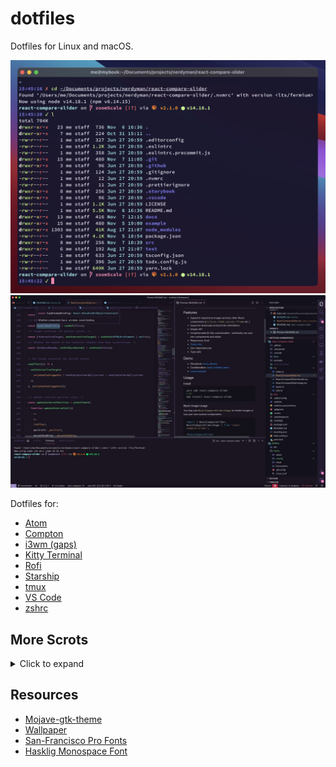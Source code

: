# dotfiles

Dotfiles for Linux and macOS.

[![Desktop and Kitty](./scrots/desktop-kitty.png)](https://raw.githubusercontent.com/nerdyman/dotfiles/master/scrots/desktop-kitty.png)
[![VSCode](./scrots/vs-code.jpg)](https://raw.githubusercontent.com/nerdyman/dotfiles/master/scrots/rofi-drun.png)

Dotfiles for:

-   [Atom](./home/.atom)
-   [Compton](./home/.config/compton)
-   [i3wm (gaps)](./home/.config/i3)
-   [Kitty Terminal](./home/.config/kitty)
-   [Rofi](./home/.local/share/rofi/themes)
-   [Starship](./home/.config/starship)
-   [tmux](./home/.tmux.conf)
-   [VS Code](./home/.config/Code)
-   [zshrc](./home/.zshrc)

## More Scrots

<details>

<summary>Click to expand</summary>

[![Rofi drun](./scrots/rofi-drun.png)](https://raw.githubusercontent.com/nerdyman/dotfiles/master/scrots/rofi-drun.png)
[![Rofi run](./scrots/rofi-run.png)](https://raw.githubusercontent.com/nerdyman/dotfiles/master/scrots/rofi-run.png)
[![Rofi window](./scrots/rofi-window.png)](https://raw.githubusercontent.com/nerdyman/dotfiles/master/scrots/rofi-window.png)
[![VSCode + Kitty](./scrots/vscode-kitty.png)](https://raw.githubusercontent.com/nerdyman/dotfiles/master/scrots/vscode-kitty.png)

</details>

## Resources

-   [Mojave-gtk-theme](https://github.com/vinceliuice/Mojave-gtk-theme)
-   [Wallpaper](https://dribbble.com/shots/13806303-Wave-Wallpapers)
-   [San-Francisco Pro Fonts](https://github.com/sahibjotsaggu/San-Francisco-Pro-Fonts)
-   [Hasklig Monospace Font](https://github.com/i-tu/Hasklig)
